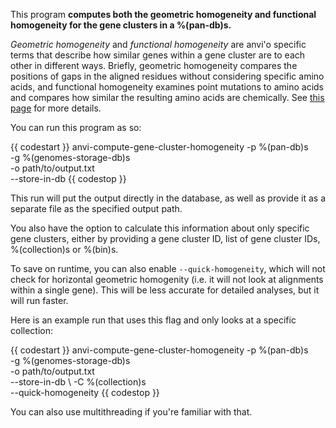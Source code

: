 This program **computes both the geometric homogeneity and functional homogeneity for the gene clusters in a %(pan-db)s.** 

*Geometric homogeneity* and *functional homogeneity* are anvi'o specific terms that describe how similar genes within a gene cluster are to each other in different ways. Briefly, geometric homogeneity compares the positions of gaps in the aligned residues without considering specific amino acids, and functional homogeneity examines point mutations to amino acids and compares how similar the resulting amino acids are chemically. See [this page](http://merenlab.org/2016/11/08/pangenomics-v2/#inferring-the-homogeneity-of-gene-clusters) for more details. 

You can run this program as so: 

{{ codestart }}
anvi-compute-gene-cluster-homogeneity -p %(pan-db)s \
                                      -g %(genomes-storage-db)s \
                                      -o path/to/output.txt \
                                      --store-in-db
{{ codestop }}

This run will put the output directly in the database, as well as provide it as a separate file as the specified output path. 

You also have the option to calculate this information about only specific gene clusters, either by providing a gene cluster ID, list of gene cluster IDs, %(collection)s or %(bin)s. 

To save on runtime, you can also enable `--quick-homogeneity`, which will not check for horizontal geometric homogenity (i.e. it will not look at alignments within a single gene). This will be less accurate for detailed analyses, but it will run faster. 

Here is an example run that uses this flag and only looks at a specific collection: 

{{ codestart }}
anvi-compute-gene-cluster-homogeneity -p %(pan-db)s \
                                      -g %(genomes-storage-db)s \
                                      -o path/to/output.txt \
                                      --store-in-db \ 
                                      -C %(collection)s \
                                      --quick-homogeneity 
{{ codestop }}

You can also use multithreading if you're familiar with that. 
